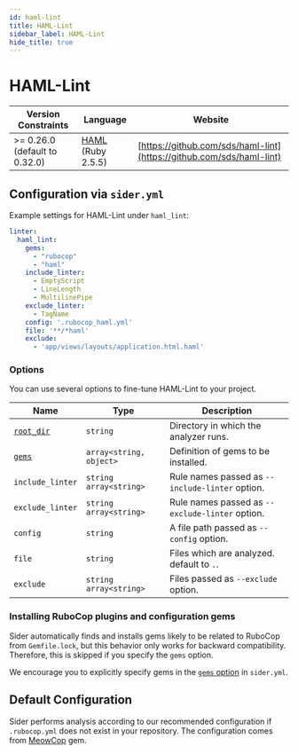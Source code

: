```yaml
---
id: haml-lint
title: HAML-Lint
sidebar_label: HAML-Lint
hide_title: true
---
```


# HAML-Lint

| Version Constraints | Language | Website |
| ----------------- | -------- | -------- |
| >= 0.26.0 (default to 0.32.0) | [HAML](http://haml.info/) (Ruby 2.5.5) | [https://github.com/sds/haml-lint](https://github.com/sds/haml-lint) |

## Configuration via `sider.yml`

Example settings for HAML-Lint under `haml_lint`:

```yaml
linter:
  haml_lint:
    gems:
      - "rubocop"
      - "haml"
    include_linter:
      - EmptyScript
      - LineLength
      - MultilinePipe
    exclude_linter:
      - TagName
    config: '.rubocop_haml.yml'
    file: '**/*haml'
    exclude:
      - 'app/views/layouts/application.html.haml'
```

### Options

You can use several options to fine-tune HAML-Lint to your project.

| Name | Type | Description |
| ---- | ---- | ----------- |
| [`root_dir`](../../getting-started/custom-configuration.md#root_dir-option) | `string` | Directory in which the analyzer runs. |
| [`gems`](../../getting-started/custom-configuration.md#gems-option) | `array<string, object>` | Definition of gems to be installed. |
| `include_linter` | `string`<br />`array<string>` | Rule names passed as `--include-linter` option. |
| `exclude_linter` | `string`<br />`array<string>` | Rule names passed as `--exclude-linter` option. |
| `config` | `string` | A file path passed as `--config` option. |
| `file` | `string` | Files which are analyzed. default to `.`. |
| `exclude` | `string`<br />`array<string>` | Files passed as `--exclude` option. |

### Installing RuboCop plugins and configuration gems

Sider automatically finds and installs gems likely to be related to RuboCop from `Gemfile.lock`, but this behavior only works for backward compatibility. Therefore, this is skipped if you specify the `gems` option.

We encourage you to explicitly specify gems in the [`gems` option](../../getting-started/custom-configuration.md#gems-option) in `sider.yml`.

## Default Configuration

Sider performs analysis according to our recommended configuration if `.rubocop.yml` does not exist in your repository. The configuration comes from [MeowCop](https://github.com/sider/meowcop) gem.
